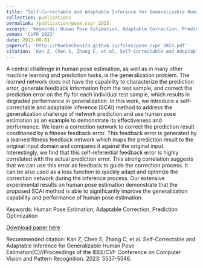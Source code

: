 ```yaml
---
title: "Self-Correctable and Adaptable Inference for Generalizable Human Pose Estimation"
collection: publications
permalink: /publication/pose_cvpr_2023
excerpt: 'Keywords: Human Pose Estimation, Adaptable Correction, Prediction Optimization'
venue: 'CVPR 2023'
date: 2023-06-01
paperurl: 'http://PhoebeChen123.github.io/files/pose_cvpr_2023.pdf'
citation: 'Kan Z, Chen S, Zhang C, et al. Self-Correctable and Adaptable Inference for Generalizable Human Pose Estimation[C]//Proceedings of the IEEE/CVF Conference on Computer Vision and Pattern Recognition. 2023: 5537-5546.'
---
```

A central challenge in human pose estimation, as well as in many other machine learning and prediction tasks, is the generalization problem. The learned network does not have the capability to characterize the prediction error, generate feedback information from the test sample, and correct the prediction error on the fly for each individual test sample, which results in degraded performance in generalization. In this work, we introduce a self-correctable and adaptable inference (SCAI) method to address the generalization challenge of network prediction and use human pose estimation as an example to demonstrate its effectiveness and performance. We learn a correction network to correct the prediction result conditioned by a fitness feedback error. This feedback error is generated by a learned fitness feedback network which maps the prediction result to the original input domain and compares it against the original input. Interestingly, we find that this self-referential feedback error is highly correlated with the actual prediction error. This strong correlation suggests that we can use this error as feedback to guide the correction process. It can be also used as a loss function to quickly adapt and optimize the correction network during the inference process. Our extensive experimental results on human pose estimation demonstrate that the proposed SCAI method is able to significantly improve the generalization capability and performance of human pose estimation.

Keywords: Human Pose Estimation, Adaptable Correction, Prediction Optimization

[Download paper here](http://PhoebeChen123.github.io/files/pose_cvpr_2023.pdf)

Recommended citation: Kan Z, Chen S, Zhang C, et al. Self-Correctable and Adaptable Inference for Generalizable Human Pose Estimation[C]//Proceedings of the IEEE/CVF Conference on Computer Vision and Pattern Recognition. 2023: 5537-5546.
